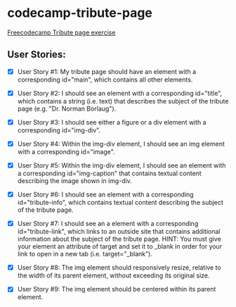 # codecamp-tribute-page

[Freecodecamp Tribute page exercise](https://www.freecodecamp.org/learn/responsive-web-design/responsive-web-design-projects/build-a-tribute-page)

## User Stories:

- [x] User Story #1: My tribute page should have an element with a corresponding id="main", which contains all other elements.

- [x] User Story #2: I should see an element with a corresponding id="title", which contains a string (i.e. text) that describes the subject of the tribute page (e.g. "Dr. Norman Borlaug").

- [x] User Story #3: I should see either a figure or a div element with a corresponding id="img-div".

- [x] User Story #4: Within the img-div element, I should see an img element with a corresponding id="image".

- [x] User Story #5: Within the img-div element, I should see an element with a corresponding id="img-caption" that contains textual content describing the image shown in img-div.

- [x] User Story #6: I should see an element with a corresponding id="tribute-info", which contains textual content describing the subject of the tribute page.

- [x] User Story #7: I should see an a element with a corresponding id="tribute-link", which links to an outside site that contains additional information about the subject of the tribute page. HINT: You must give your element an attribute of target and set it to \_blank in order for your link to open in a new tab (i.e. target="\_blank").

- [x] User Story #8: The img element should responsively resize, relative to the width of its parent element, without exceeding its original size.

- [x] User Story #9: The img element should be centered within its parent element.
